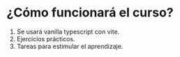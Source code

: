 # ¿Cómo funcionará el curso?

1. Se usará vanilla typescript con vite.
2. Ejercicios prácticos.
3. Tareas para estimular el aprendizaje.
